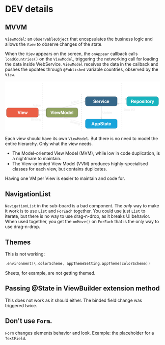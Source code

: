 # DEV details

## MVVM

`ViewModel`: an `ObservableObject` that encapsulates the business logic and allows the `View` to observe changes of the state.

When the `View` appears on the screen, the `onAppear` callback calls `loadCountries()` on the `ViewModel`, triggering the networking call for loading the data inside WebService. `ViewModel` receives the data in the callback and pushes the updates through `@Published` variable countries, observed by the `View`.

![](mvvm.png)

Each view should have its own `ViewModel`. But there is no need to model the entire hierarchy. Only what the view needs.

+ The Model-oriented View Model (MVM), while low in code duplication, is a nightmare to maintain.
+ The View-oriented View Model (VVM) produces highly-specialised classes for each view, but contains duplicates.

Having one VM per View is easier to maintain and code for.

## NavigationList

`NavigationList` in the sub-board is a bad component. The _only_ way to make it work is to use `List` and `ForEach` together. You could use just `List` to iterate, but there is no way to use drag-n-drop, as it breaks UI behavior. When used together, you get the `onMove()` on `ForEach` that is the only way to use drag-n-drop.

## Themes

This is not working:

```swift
.environment(\.colorScheme, appThemeSetting.appTheme(colorScheme))
```

Sheets, for example, are not getting themed.

## Passing @State in ViewBuilder extension method

This does not work as it should either. The binded field change was triggered twice.


## Don't use `Form`.

`Form` changes elements behavior and look. Example: the placeholder for a `TextField`.